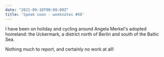 ```yaml
---
date: "2021-09-10T00:00:00Z"
title: 'Speak soon - weeknotes #50'
---
```


I have been on holiday and cycling around Angela Merkel's adopted homeland: the Uckermark, a district north of Berlin and south of the Baltic Sea.

Nothing much to report, and certainly no work at all!
